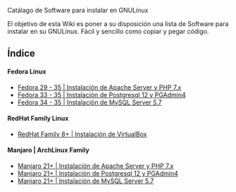 Catálago de Software para instalar en GNULinux

El objetivo de esta Wiki es poner a su disposición una lista de Software para instalar en su GNULinux. Fácil y sencillo como copiar y pegar código.

## Índice

#### Fedora Linux
- [Fedora 29 - 35 | Instalación de Apache Server y PHP 7.x](https://github.com/arteaprogramar/Linux-Instalaciones/wiki/Fedora-%7C-Apache-Server-y-PHP-7.x)
- [Fedora 33 - 35 | Instalación de Postgresql 12 y PGAdmin4](https://github.com/arteaprogramar/Linux-Instalaciones/wiki/Fedora-%7C-Postgresql-12-y-PGAdmin4)
- [Fedora 34 - 35 | Instalación de MySQL Server 5.7](https://github.com/arteaprogramar/Linux-Instalaciones/wiki/Fedora-%7C-MySQL-Server-5.7)

#### RedHat Family Linux
- [RedHat Family 8+ | Instalación de VirtualBox](https://github.com/arteaprogramar/Linux-Instalaciones/wiki/RHEL-Family-%7C-VirtualBox-6.1)


#### Manjaro | ArchLinux Family
- [Manjaro 21+ | Instalación de Apache Server y PHP 7.x](https://github.com/arteaprogramar/Linux-Instalaciones/wiki/Manjaro-%7C-Apache-Server-y-PHP-7.x)
- [Manjaro 21+ | Instalación de Postgresql 12 y PGAdmin4](https://github.com/arteaprogramar/Linux-Instalaciones/wiki/Manjaro-%7C-Postgresql-12-y-PGAdmin4)
- [Manjaro 21+ | Instalación de MySQL Server 5.7](https://github.com/arteaprogramar/Linux-Instalaciones/wiki/Manjaro-%7C-MySQL-Server-5.7)

